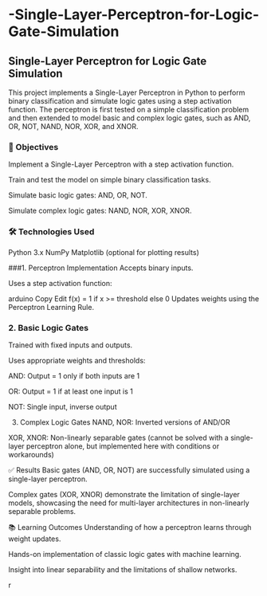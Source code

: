 # -Single-Layer-Perceptron-for-Logic-Gate-Simulation

## Single-Layer Perceptron for Logic Gate Simulation
This project implements a Single-Layer Perceptron in Python to perform binary classification and simulate logic gates using a step activation function. The perceptron is first tested on a simple classification problem and then extended to model basic and complex logic gates, such as AND, OR, NOT, NAND, NOR, XOR, and XNOR.


### 📌 Objectives
Implement a Single-Layer Perceptron with a step activation function.

Train and test the model on simple binary classification tasks.

Simulate basic logic gates: AND, OR, NOT.

Simulate complex logic gates: NAND, NOR, XOR, XNOR.

### 🛠️ Technologies Used
Python 3.x
NumPy
Matplotlib (optional for plotting results)

###1. Perceptron Implementation
Accepts binary inputs.

Uses a step activation function:

arduino
Copy
Edit
f(x) = 1 if x >= threshold else 0
Updates weights using the Perceptron Learning Rule.

### 2. Basic Logic Gates
Trained with fixed inputs and outputs.

Uses appropriate weights and thresholds:

AND: Output = 1 only if both inputs are 1

OR: Output = 1 if at least one input is 1

NOT: Single input, inverse output

3. Complex Logic Gates
NAND, NOR: Inverted versions of AND/OR

XOR, XNOR: Non-linearly separable gates (cannot be solved with a single-layer perceptron alone, but implemented here with conditions or workarounds)



✅ Results
Basic gates (AND, OR, NOT) are successfully simulated using a single-layer perceptron.

Complex gates (XOR, XNOR) demonstrate the limitation of single-layer models, showcasing the need for multi-layer architectures in non-linearly separable problems.

📚 Learning Outcomes
Understanding of how a perceptron learns through weight updates.

Hands-on implementation of classic logic gates with machine learning.

Insight into linear separability and the limitations of shallow networks.




















r
